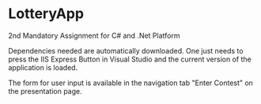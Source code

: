 # LotteryApp

2nd Mandatory Assignment for C# and .Net Platform

Dependencies needed are automatically downloaded. One just needs to press the IIS Express Button in Visual Studio and
the current version of the application is loaded.

The form for user input is available in the navigation tab "Enter Contest" on the presentation page.
